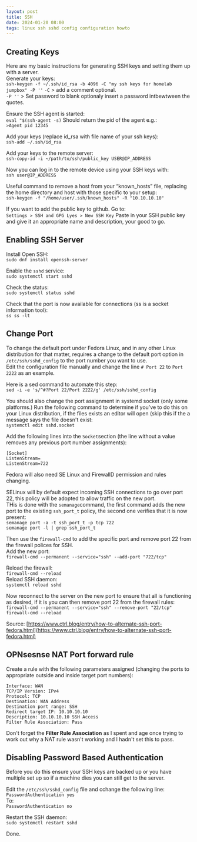 ```yaml
---
layout: post
title: SSH
date: 2024-01-20 08:00
tags: linux ssh sshd config configuration howto 
---
```


## Creating Keys
Here are my basic instructions for generating SSH keys and setting them up with a server.  
Generate your keys:   
`ssh-keygen -f ~/.ssh/id_rsa -b 4096 -C "my ssh keys for homelab jumpbox" -P ''` 
`-C` > add a comment optional.  
`-P ''` > Set password to blank optionaly insert a password intbewtween the quotes.  

Ensure the SSH agent is started:  
`eval "$(ssh-agent -s)`
Should return the pid of the agent e.g.:  
`>Agent pid 12345`
  
Add your keys (replace id_rsa with file name of your ssh keys):  
`ssh-add ~/.ssh/id_rsa`

Add your keys to the remote server:  
`ssh-copy-id -i ~/path/to/ssh/public_key USER@IP_ADDRESS`
  
Now you can log in to the remote device using your SSH keys with:  
`ssh user@IP_ADDRESS`
  
Useful command to remove a host from your “known_hosts” file, replacing the home directory and host with those specific to your setup:  
`ssh-keygen -f "/home/user/.ssh/known_hosts" -R "10.10.10.10"`
  
If you want to add the public key to github. Go to:  
`Settings > SSH and GPG Lyes > New SSH Key`
Paste in your SSH public key and give it an appropriate name and description, your good to go.  

## Enabling SSH Server
Install Open SSH:  
`sudo dnf install openssh-server`
  
Enable the `sshd` service:  
`sudo systemctl start sshd`
  
Check the status:  
`sudo systemctl status sshd`
  
Check that the port is now available for connections (ss is a socket information tool):  
`ss ss -lt`
  
## Change Port
To change the default port under Fedora Linux, and in any other Linux distribution for that matter, requires a change to the default port option in `/etc/ssh/sshd_config` to the port number you want to use.  
Edit the configuration file manually and change the line `# Port 22` to `Port 2222` as an example.  
  
Here is a sed command to automate this step:  
`sed -i -e 's/^#?Port 22/Port 2222/g' /etc/ssh/sshd_config`
  
You should also change the port assignment in systemd socket (only some platforms.) Run the following command to determine if you’ve to do this on your Linux distribution, if the files exists an editor will open (skip this if the a message says the file doesn't exist:  
`systemctl edit sshd.socket`
  
Add the following lines into the `Socket`section (the line without a value removes any previous port number assignments):   
```
[Socket]
ListenStream=
ListenStream=722
```
  
Fedora will also need SE Linux and FirewallD permission and rules changing.  
  
SELinux will by default expect incoming SSH connections to go over port 22, this policy will be adopted to allow traffic on the new port.  
THis is done with the `semanage`command, the first command adds the new port to the existing `ssh_port_t` policy, the second one verifies that it is now present:  
`semanage port -a -t ssh_port_t -p tcp 722`  
`semanage port -l | grep ssh_port_t`
  
Then use the `firewall-cmd` to add the specific port and remove port 22 from the firewall polices for SSH.  
Add the new port:  
`firewall-cmd --permanent --service="ssh" --add-port "722/tcp"`  
  
Reload the firewall:  
`firewall-cmd --reload`  
Reload SSH daemon:  
`systemctl reload sshd`  
  
Now reconnect to the server on the new port to ensure that all is functioning as desired, if it is you can then remove port 22 from the firewall rules:  
`firewall-cmd --permanent --service="ssh" --remove-port "22/tcp"`  
`firewall-cmd --reload`  
  
Source: [https://www.ctrl.blog/entry/how-to-alternate-ssh-port-fedora.html](https://www.ctrl.blog/entry/how-to-alternate-ssh-port-fedora.html)
  
  
## OPNsesnse NAT Port forward rule
Create a rule with the following parameters assigned (changing the ports to appropriate outside and inside target port numbers):  
```
Interface: WAN
TCP/IP Version: IPv4
Protocol: TCP
Destination: WAN Address
Destination port range: SSH
Redirect target IP: 10.10.10.10
Description: 10.10.10.10 SSH Access
Filter Rule Association: Pass
```
Don't forget the **Filter Rule Association** as I spent and age once trying to work out why a NAT rule wasn't working and I hadn't set this to pass.  
  
   
## Disabling Password Based Authentication
Before you do this ensure your SSH keys are backed up or you have multiple set up so if a machine dies you can still get to the server.
  
Edit the `/etc/ssh/sshd_config` file and cchange the following line:  
`PasswordAuthentication yes`  
To:  
`PasswordAuthentication no`  
   
Restart the SSH daemon:  
`sudo systemctl restart sshd`  
  
Done.
